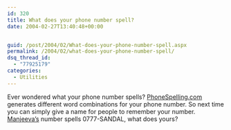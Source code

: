 ```yaml
---
id: 320
title: What does your phone number spell?
date: 2004-02-27T13:40:48+00:00


guid: /post/2004/02/What-does-your-phone-number-spell.aspx
permalink: /2004/02/what-does-your-phone-number-spell/
dsq_thread_id:
  - "77925179"
categories:
  - Utilities
---
```

<body xmlns="http://www.w3.org/1999/xhtml">
    <div class="Section1">
        <p class="MsoNormal">
            Ever wondered what your phone number spells? <a href="http://www.phonespelling.com/">PhoneSpelling.com</a> generates
            different word combinations for your phone number. So next time you can simply give
            a name for people to remember your number. <a href="http://www.manjeeva.net/">Manjeeva&rsquo;s</a> number
            spells 0777-SANDAL, what does yours?
        </p>
    </div>
</body>